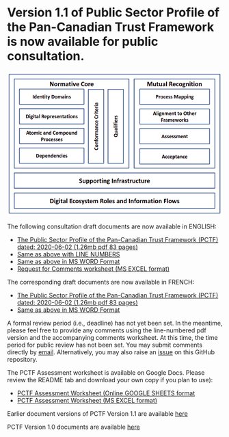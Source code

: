 # Version 1.1 of Public Sector Profile of the Pan-Canadian Trust Framework is now available for public consultation.
![Pan-Canadian Trust Framework](../images/PCTF-V1_1_FINAL.png)
 
The following consultation draft documents are now available in ENGLISH:

* [The Public Sector Profile of the Pan-Canadian Trust Framework (PCTF) dated: 2020-06-02 (1.26mb pdf 83 pages)](PSP-PCTF-V1.1-Consultation-Draft.pdf)
* [Same as above with LINE NUMBERS](PSP-PCTF-V1.1-Consultation-Draft-LINE-NUMBERS.pdf)
* [Same as above in MS WORD Format](PSP-PCTF-V1.1-Consultation-Draft-MS-WORD.docx)
* [Request for Comments worksheet (MS EXCEL format)](REQUEST-FOR-COMMENTS-ON-PSP-PCTF-V1.1.xlsx)

The corresponding draft documents are now available in FRENCH:

* [The Public Sector Profile of the Pan-Canadian Trust Framework (PCTF) dated: 2020-06-02 (1.26mb pdf 83 pages)](PSP-PCTF-V1.1-Consultation-Draft-FR.pdf)
* [Same as above in MS WORD Format](PSP-PCTF-V1.1-Consultation-Draft-MS-WORD-FR.docx)

A formal review period (i.e., deadline) has not yet been set. In the meantime, please feel free to provide any comments using the line-numbered pdf version and the accompanying comments worksheet.
At this time, the time period for public review has not been set. 
You may submit comments directly by [email](mailto:tim.bouma@tbs-sct.gc.ca).
Alternatively, you may also raise an [issue](https://github.com/canada-ca/PCTF-CCP/issues) on this GitHub repository.

The PCTF Assessment worksheet is available on Google Docs. Please review the README tab and download your own copy if you plan to use):
*  [PCTF Assessment Worksheet (Online GOOGLE SHEETS format](https://docs.google.com/spreadsheets/d/1BjWjq93E4TXrZTZQQWSqGvtnCcpjhyO94UNKt9SME14/edit?usp=sharing)
*  [PCTF Assessment Worksheet (MS EXCEL format)](PSP-PCTF-V1.1-Assessment-Worksheet.xlsx)

Earlier document versions of PCTF Version 1.1 are available [here](https://github.com/canada-ca/PCTF-CCP/tree/master/Version1_1) 

PCTF Version 1.0 documents are available [here](https://github.com/canada-ca/PCTF-CCP/tree/master/Version1_0)

